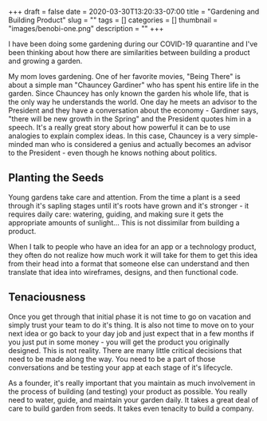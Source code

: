 +++ 
draft = false
date = 2020-03-30T13:20:33-07:00
title = "Gardening and Building Product"
slug = "" 
tags = []
categories = []
thumbnail = "images/benobi-one.png"
description = ""
+++

I have been doing some gardening during our COVID-19 quarantine and I've been thinking about how there are similarities between building a product and growing a garden.

My mom loves gardening. One of her favorite movies, "Being There" is about a simple man "Chauncey Gardiner" who has spent his entire life in the garden. Since Chauncey has only known the garden his whole life, that is the only way he understands the world. One day he meets an advisor to the President and they have a conversation about the economy - Gardiner says, "there will be new growth in the Spring" and the President quotes him in a speech. It's a really great story about how powerful it can be to use analogies to explain complex ideas. In this case, Chauncey is a very simple-minded man who is considered a genius and actually becomes an advisor to the President - even though he knows nothing about politics. 

## Planting the Seeds

Young gardens take care and attention. From the time a plant is a seed through it's sapling stages until it's roots have grown and it's stronger - it requires daily care: watering, guiding, and making sure it gets the appropriate amounts of sunlight... This is not dissimilar from building a product. 

When I talk to people who have an idea for an app or a technology product, they often do not realize how much work it will take for them to get this idea from their head into a format that someone else can understand and then translate that idea into wireframes, designs, and then functional code. 

## Tenaciousness 

Once you get through that initial phase it is not time to go on vacation and simply trust your team to do it's thing. It is also not time to move on to your next idea or go back to your day job and just expect that in a few months if you just put in some money - you will get the product you originally designed. This is not reality. There are many little critical decisions that need to be made along the way. You need to be a part of those conversations and be testing your app at each stage of it's lifecycle. 

 As a founder, it's really important that you maintain as much involvement in the process of building (and testing) your product as possible. You really need to water, guide, and maintain your garden daily. It takes a great deal of care to build  garden from seeds. It takes even tenacity to build a company.
